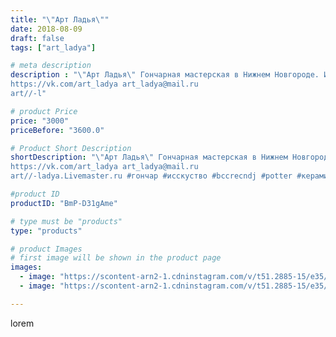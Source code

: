 ```yaml
---
title: "\"Арт Ладья\""
date: 2018-08-09
draft: false
tags: ["art_ladya"]

# meta description
description : "\"Арт Ладья\" Гончарная мастерская в Нижнем Новгороде. Изготовление керамики и мастер//-классы по обучению. 
https://vk.com/art_ladya art_ladya@mail.ru 
art//-l"

# product Price
price: "3000"
priceBefore: "3600.0"

# Product Short Description
shortDescription: "\"Арт Ладья\" Гончарная мастерская в Нижнем Новгороде. Изготовление керамики и мастер//-классы по обучению. 
https://vk.com/art_ladya art_ladya@mail.ru 
art//-ladya.Livemaster.ru #гончар #исскуство #bccrecndj #potter #керамикадляинтерьера #керамикаручнаяработа #гончарнаямастерская #керамиканазаказ #handmade #посудаизглины #керамика #гончарнаяпосуда #эксклюзивнаякерамика #painter #dishes #decor #ceramicar #nntoday #claygoods #restaurant #earthenware #ceramic #design #magic #mug #ceramicart #магия #vargan #clay #авторскаякерамика"

#product ID
productID: "BmP-D31gAme"

# type must be "products"
type: "products"

# product Images
# first image will be shown in the product page
images:
  - image: "https://scontent-arn2-1.cdninstagram.com/v/t51.2885-15/e35/41304832_441137353074383_2994267013393678336_n.jpg?se=8&tp=1&_nc_ht=scontent-arn2-1.cdninstagram.com&_nc_cat=111&_nc_ohc=qOpFthUTQA8AX9sBygt&oh=239bbbb8afbc6fd202d4531b3dcf754d&oe=606B8C66&ig_cache_key=MTg0MTk2MzUzNzE1MDczNjMxMQ%3D%3D.2"
  - image: "https://scontent-arn2-1.cdninstagram.com/v/t51.2885-15/e35/40104859_979541422249678_3386940334075281408_n.jpg?se=8&tp=1&_nc_ht=scontent-arn2-1.cdninstagram.com&_nc_cat=110&_nc_ohc=h4GuZ9YqTN8AX_9_JAz&oh=948823757abf783a5f0ed07c402f675c&oe=6069C520&ig_cache_key=MTg0MTk2MzU2MDY4MDU3ODM4NA%3D%3D.2"

---
```

lorem
